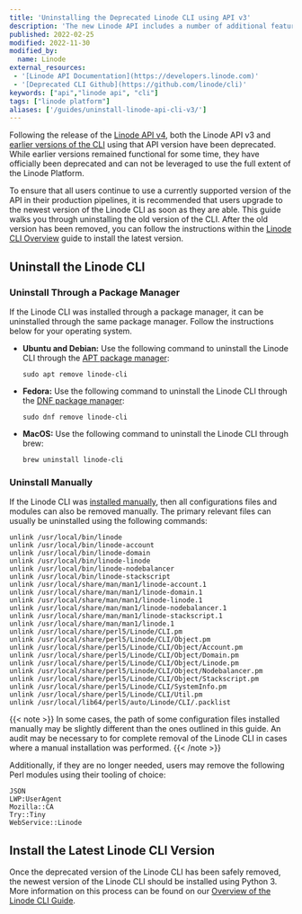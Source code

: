 ```yaml
---
title: 'Uninstalling the Deprecated Linode CLI using API v3'
description: 'The new Linode API includes a number of additional features and changes from previous API versions. This guide is intended to help existing users uninstall the previous version of the CLI in preparation of upgrading to the new version of the CLI using APIv4.'
published: 2022-02-25
modified: 2022-11-30
modified_by:
  name: Linode
external_resources:
 - '[Linode API Documentation](https://developers.linode.com)'
 - '[Deprecated CLI Github](https://github.com/linode/cli)'
keywords: ["api","linode api", "cli"]
tags: ["linode platform"]
aliases: ['/guides/uninstall-linode-api-cli-v3/']
---
```


Following the release of the [Linode API v4](/docs/api/), both the Linode API v3 and [earlier versions of the CLI](/docs/products/tools/cli/guides/cli-v3/) using that API version have been deprecated. While earlier versions remained functional for some time, they have officially been deprecated and can not be leveraged to use the full extent of the Linode Platform.

To ensure that all users continue to use a currently supported version of the API in their production pipelines, it is recommended that users upgrade to the newest version of the Linode CLI as soon as they are able. This guide walks you through uninstalling the old version of the CLI. After the old version has been removed, you can follow the instructions within the [Linode CLI Overview](/docs/products/tools/cli/guides/install/) guide to install the latest version.

## Uninstall the Linode CLI

### Uninstall Through a Package Manager

If the Linode CLI was installed through a package manager, it can be uninstalled through the same package manager. Follow the instructions below for your operating system.

- **Ubuntu and Debian:** Use the following command to uninstall the Linode CLI through the [APT package manager](/docs/guides/apt-package-manager/):

    ```command
    sudo apt remove linode-cli
    ```

- **Fedora:** Use the following command to uninstall the Linode CLI through the [DNF package manager](/docs/guides/dnf-package-manager/):

    ```command
    sudo dnf remove linode-cli
    ```

- **MacOS:** Use the following command to uninstall the Linode CLI through brew:

    ```command
    brew uninstall linode-cli
    ```

### Uninstall Manually

If the Linode CLI was [installed manually](/docs/products/tools/cli/guides/cli-v3/#manual-installation-for-linux-all-distros), then all configurations files and modules can also be removed manually. The primary relevant files can usually be uninstalled using the following commands:

```command
unlink /usr/local/bin/linode
unlink /usr/local/bin/linode-account
unlink /usr/local/bin/linode-domain
unlink /usr/local/bin/linode-linode
unlink /usr/local/bin/linode-nodebalancer
unlink /usr/local/bin/linode-stackscript
unlink /usr/local/share/man/man1/linode-account.1
unlink /usr/local/share/man/man1/linode-domain.1
unlink /usr/local/share/man/man1/linode-linode.1
unlink /usr/local/share/man/man1/linode-nodebalancer.1
unlink /usr/local/share/man/man1/linode-stackscript.1
unlink /usr/local/share/man/man1/linode.1
unlink /usr/local/share/perl5/Linode/CLI.pm
unlink /usr/local/share/perl5/Linode/CLI/Object.pm
unlink /usr/local/share/perl5/Linode/CLI/Object/Account.pm
unlink /usr/local/share/perl5/Linode/CLI/Object/Domain.pm
unlink /usr/local/share/perl5/Linode/CLI/Object/Linode.pm
unlink /usr/local/share/perl5/Linode/CLI/Object/Nodebalancer.pm
unlink /usr/local/share/perl5/Linode/CLI/Object/Stackscript.pm
unlink /usr/local/share/perl5/Linode/CLI/SystemInfo.pm
unlink /usr/local/share/perl5/Linode/CLI/Util.pm
unlink /usr/local/lib64/perl5/auto/Linode/CLI/.packlist
```

{{< note >}}
In some cases, the path of some configuration files installed manually may be slightly different than the ones outlined in this guide. An audit may be necessary to for complete removal of the Linode CLI in cases where a manual installation was performed.
{{< /note >}}

Additionally, if they are no longer needed, users may remove the following Perl modules using their tooling of choice:

```command
JSON
LWP:UserAgent
Mozilla::CA
Try::Tiny
WebService::Linode
```

## Install the Latest Linode CLI Version

Once the deprecated version of the Linode CLI has been safely removed, the newest version of the Linode CLI should be installed using Python 3. More information on this process can be found on our [Overview of the Linode CLI Guide](/docs/products/tools/cli/get-started/).